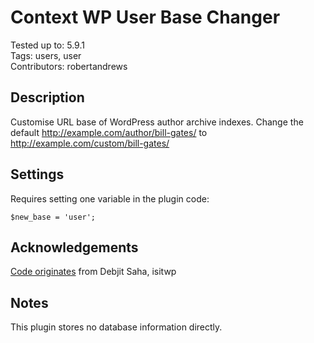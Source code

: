 # Context WP User Base Changer

Tested up to: 5.9.1  
Tags: users, user  
Contributors: robertandrews  

## Description

Customise URL base of WordPress author archive indexes.
Change the default http://example.com/author/bill-gates/ to http://example.com/custom/bill-gates/

## Settings

Requires setting one variable in the plugin code:

`$new_base = 'user';`

## Acknowledgements

[Code originates](http://wpsnipp.com/index.php/functions-php/change-the-author-slug-url-base/) from Debjit Saha, isitwp

## Notes

This plugin stores no database information directly.
